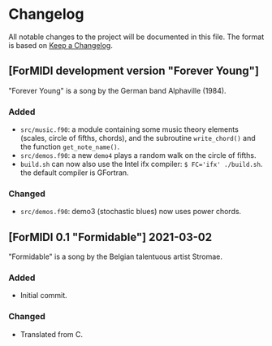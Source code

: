 # Changelog
All notable changes to the project will be documented in this file.
The format is based on [Keep a Changelog](https://keepachangelog.com/en/1.0.0/).


## [ForMIDI development version "Forever Young"]

"Forever Young" is a song by the German band Alphaville (1984).

### Added
- `src/music.f90`: a module containing some music theory elements (scales, circle of fifths, chords), and the subroutine `write_chord()` and the function `get_note_name()`.
- `src/demos.f90`: a new `demo4` plays a random walk on the circle of fifths.
- `build.sh` can now also use the Intel ifx compiler: `$ FC='ifx' ./build.sh`. the default compiler is GFortran.

### Changed
- `src/demos.f90`: demo3 (stochastic blues) now uses power chords.

## [ForMIDI 0.1 "Formidable"] 2021-03-02

"Formidable" is a song by the Belgian talentuous artist Stromae.

### Added
- Initial commit.

### Changed
- Translated from C.
